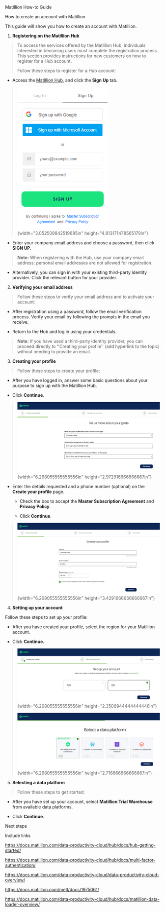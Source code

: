 Matillion How-to Guide

How to create an account with Matillion

This guide will show you how to create an account with Matillion.

1.  **Registering on the Matillion Hub**

> To access the services offered by the Matillion Hub, individuals
> interested in becoming users must complete the registration process.
> This section provides instructions for new customers on how to
> register for a Hub account.
>
> Follow these steps to register for a Hub account:

-   Access the [Matillion
    Hub](https://docs.matillion.com/data-productivity-cloud/hub/docs/registration/),
    and click the **Sign Up** tab.

> ![](./images/media/image1.png){width="3.052509842519685in"
> height="4.813171478565179in"}

-   Enter your company email address and choose a password, then click
    **SIGN UP.**

> **Note:** When registering with the Hub, use your company email
> address; personal email addresses are not allowed for registration.

-   Alternatively, you can sign in with your existing third-party
    identity provider. Click the relevant button for your provider.

2.  **Verifying your email address**

> Follow these steps to verify your email address and to activate your
> account:

-   After registration using a password, follow the email verification
    process. Verify your email by following the prompts in the email you
    receive.

-   Return to the Hub and log in using your credentials.

> **Note:** If you have used a third-party identity provider, you can
> proceed directly to ''Creating your profile'' (add hyperlink to the
> topic) without needing to provide an email.

3.  **Creating your profile**

> Follow these steps to create your profile:

-   After you have logged in, answer some basic questions about your
    purpose to sign up with the Matillion Hub.

-   Click **Continue**.

> ![](./images/media/image2.png){width="6.268055555555556in"
> height="2.972916666666667in"}

-   Enter the details requested and a phone number (optional) on the
    **Create your profile** page.

    -   Check the box to accept the **Master Subscription Agreement**
        and **Privacy Policy**.

    -   Click **Continue**.

> ![](./images/media/image3.png){width="6.268055555555556in"
> height="3.4291666666666667in"}

4.  **Setting up your account**

Follow these steps to set up your profile:

-   After you have created your profile, select the region for your
    Matillion account.

-   Click **Continue.**

> ![](./images/media/image4.png){width="6.268055555555556in"
> height="2.3506944444444446in"}
>
> ![](./images/media/image5.png){width="6.268055555555556in"
> height="2.716666666666667in"}

5.  **Selecting a data platform**

> Follow these steps to get started:

-   After you have set up your account, select **Matillion Trial
    Warehouse** from available data platforms.

-   Click **Continue**.

Next steps

Include links

<https://docs.matillion.com/data-productivity-cloud/hub/docs/hub-getting-started/>

<https://docs.matillion.com/data-productivity-cloud/hub/docs/multi-factor-authentication/>

<https://docs.matillion.com/data-productivity-cloud/data-productivity-cloud-overview/>

<https://docs.matillion.com/metl/docs/1975061/>

<https://docs.matillion.com/data-productivity-cloud/hub/docs/matillion-data-loader-overview/>
